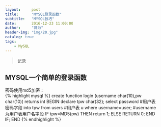 ```yaml
---
layout:     post
title:      "MYSQL登录函数"
subtitle:   "MYSQL技巧"
date:       2016-12-23 11:00:00
author:     "蒋为"
header-img: "img/20.jpg"
catalog: true
tags:
    - MySQL
---
```

>记录


## MYSQL一个简单的登录函数
密码使用md5加密：<br>
{% highlight mysql %}
create function login (username char(10),pw char(10)) 
    	returns int 
    	BEGIN 
	declare tpw char(32); 
	select password   #用户表密码字段 
	into tpw from users   #用户表 
	u where username=user;   #username为用户表用户名字段 
	IF tpw=MD5(pw) THEN 
	return 1; 
	ELSE 
	RETURN 0; 
END IF; 
END
{% endhighlight %}